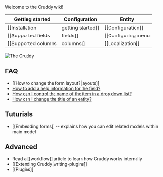 Welcome to the Cruddy wiki!

Getting started                  | Configuration                | Entity
-------------------------------- | ---------------------------- | ----------------------------------
[[Installation|getting started]] | [[Configuration]]            | [[Components overview|the entity]]
[[Supported fields|fields]]      | [[Configuring menu|menu]]    | [[Validation]]
[[Supported columns|columns]]    | [[Localization]]             | [Tuning entity](schema#tuning)

![The Cruddy](https://drive.google.com/uc?id=0B8WgmUNiDzmySlZEeGFlRVdwbzQ)

## FAQ

*   [[How to change the form layout?|layouts]]
*   [How to add a help information for the field?](localization#specifying-help-message)
*   [How can I control the name of the item in a drop down list?](schema#setting-title-attribute-property)
*   [How can I change the title of an entity?](localization#setting-entitys-title)

## Tuturials

* [[Embedding forms]] -- explains how you can edit related models within main model

## Advanced

*   Read a [[workflow]] article to learn how Cruddy works internally
*   [[Extending Cruddy|writing-plugins]]
*   [[Plugins]]